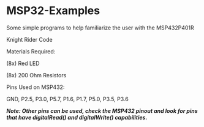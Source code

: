 # MSP32-Examples
Some simple programs to help familiarize the user with the MSP432P401R


Knight Rider Code

Materials Required:

(8x) Red LED

(8x) 200 Ohm Resistors

Pins Used on MSP432:

GND, P2.5, P3.0, P5.7, P1.6, P1.7, P5.0, P3.5, P3.6

***Note: Other pins can be used, check the MSP432 pinout and look for pins that have digitalRead() and digitalWrite() capabilities.***

